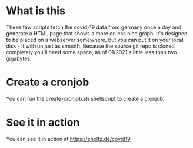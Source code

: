 # What is this
These few scripts fetch the covid-19 data from germany once a day and generate a HTML page that shows a more or less nice graph. It's designed to be placed on a webserver somewhere, but you can put it on your local disk - it will run just as smooth. Because the source git repo is cloned completely you'll need some space, as of 01/2021 a little less than two gigabytes. 

# Create a cronjob
You can run the create-cronjob.sh shellscript to create a cronjob.

# See it in action
You can see it in action at https://eholtz.de/covid19

